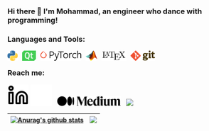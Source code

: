 ### Hi there 👋 I'm Mohammad, an engineer who dance with programming!



### Languages and Tools:

<img align="left" alt="Python" height="23px" src="https://github.com/m-aryayi/m-aryayi/blob/main/img/Python-logo.svg" style="padding-right:10px;" />
<img align="left" alt="QT" height="23px" src="https://github.com/m-aryayi/m-aryayi/blob/main/img/Qt_logo.svg" style="padding-right:10px;" />
<img align="left" alt="QT" height="23px" src="https://github.com/m-aryayi/m-aryayi/blob/main/img/PyTorch_logo.png" style="padding-right:10px;" />
<img align="left" alt="MATLAB" height="23px" src="https://github.com/m-aryayi/m-aryayi/blob/main/img/Matlab_logo.png" style="padding-right:10px;" />
<img align="left" alt="LaTex" height="23px" src="https://github.com/m-aryayi/m-aryayi/blob/main/img/LaTeX_logo.svg" style="padding-right:10px;" />
<img align="left" alt="Git" height="23px" src="https://github.com/m-aryayi/m-aryayi/blob/main/img/Git-logo.svg" style="padding-right:10px;" />

<br />

### Reach me:

[![website](./img/linkedin-light.svg)](https://www.linkedin.com/in/m-aryayi/#gh-light-mode-only) 
[![website](./img/linkedin-dark.svg)](https://www.linkedin.com/in/m-aryayi/#gh-dark-mode-only)
&nbsp; [<img height="22px" src="https://github.com/m-aryayi/m-aryayi/blob/main/img/medium-logo.png">](https://medium.com/@mohammadaryayi)
&nbsp; [<img height="22px" src="https://upload.wikimedia.org/wikipedia/en/thumb/b/bf/Linktree_logo.svg/320px-Linktree_logo.svg.png">](https://linktr.ee/m.aryayi)
<br />


<!--
[![Anurag's GitHub stats](https://github-readme-stats.vercel.app/api?username=m-aryayi)](https://github.com/anuraghazra/github-readme-stats)
[![Top Langs](https://github-readme-stats.vercel.app/api/top-langs/?username=m-aryayi&layout=compact)](https://github.com/anuraghazra/github-readme-stats)
-->

| <a href="https://github.com/anuraghazra/github-readme-stats"><img align="center" src="https://github-readme-stats.vercel.app/api?username=m-aryayi&show_icons=true&include_all_commits=true&theme=buefy&hide_border=true&rank_icon=github" alt="Anurag's github stats" /></a> | <a href="https://github.com/anuraghazra/github-readme-stats"><img align="center" src="https://github-readme-stats.vercel.app/api/top-langs/?username=m-aryayi&layout=compact&theme=buefy&hide_border=true&hide=javascript,html,CSS" /></a> |
| ------------- | ------------- |

<!--
**m-aryayi/m-aryayi** is a ✨ _special_ ✨ repository because its `README.md` (this file) appears on your GitHub profile.

Here are some ideas to get you started:

- 🔭 I’m currently working on ...
- 🌱 I’m currently learning ...
- 👯 I’m looking to collaborate on ...
- 🤔 I’m looking for help with ...
- 💬 Ask me about ...
- 📫 How to reach me: ...
- 😄 Pronouns: ...
- ⚡ Fun fact: ...
-->
